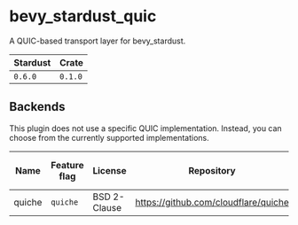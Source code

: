 # bevy_stardust_quic
A QUIC-based transport layer for bevy_stardust.

| Stardust | Crate   |
|----------|---------|
| `0.6.0`  | `0.1.0` |

## Backends
This plugin does not use a specific QUIC implementation.
Instead, you can choose from the currently supported implementations.

| Name   | Feature flag | License      | Repository                             | Additional build requirements |
|--------|--------------|--------------|----------------------------------------|-------------------------------|
| quiche | `quiche`     | BSD 2-Clause | <https://github.com/cloudflare/quiche> | [Extensive][quiche_building]  |

[quiche_building]: https://github.com/cloudflare/quiche/tree/master?tab=readme-ov-file#building